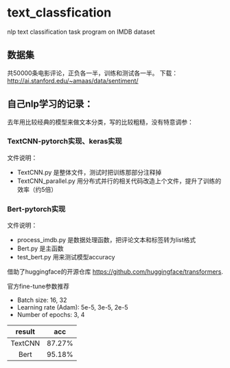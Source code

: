 # text_classfication
nlp text classification task program on IMDB dataset

## 数据集
共50000条电影评论，正负各一半，训练和测试各一半。
下载：http://ai.stanford.edu/~amaas/data/sentiment/

## 自己nlp学习的记录：
去年用比较经典的模型来做文本分类，写的比较粗糙，没有特意调参：  

### TextCNN-pytorch实现、keras实现

文件说明：

- TextCNN.py 是整体文件，测试时把训练那部分注释掉
- TextCNN_parallel.py 用分布式并行的相关代码改造上个文件，提升了训练的效率（约5倍）

### Bert-pytorch实现

文件说明：

- process_imdb.py 是数据处理函数，把评论文本和标签转为list格式
- Bert.py 是主函数
- test_bert.py 用来测试模型accuracy

借助了huggingface的开源仓库 https://github.com/huggingface/transformers. 

官方fine-tune参数推荐

- Batch size: 16, 32
- Learning rate (Adam): 5e-5, 3e-5, 2e-5
- Number of epochs: 3, 4



| result  | acc |       
| :----: | :----: |
| TextCNN  | 87.27% |
| Bert  | 95.18%| 

